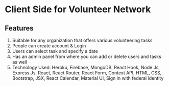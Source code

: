 # Client Side for Volunteer Network
## Features
1. Suitable for any organization that offers various volunteering tasks 
2. People can create account & Login
3. Users can select task and specify a date
4. Has an admin panel from where you can add or delete users and tasks as well
5. Technology Used: Heroku, Firebase, MongoDB, React Hook, Node.Js, Express.Js, React, React Router,  React Form, Context API, HTML, CSS, Bootstrap, JSX, React Calendar, Material UI, Sign in with federal identity
